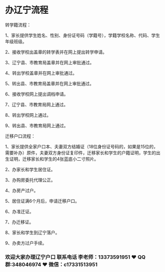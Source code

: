 # 办辽宁流程




转学籍流程：

1、家长提供学生姓名、性别、身份证号码（学籍号），学籍学校名称、代码、学生年级班级。

2、接收学校出盖章的转学表并在网上提出转学申请。

3、辽宁县、市教育局盖章并在网上审批通过。

4、转出学校盖章并在网上审批通过。

5、转出县、市教育局盖章并在网上审批通过。

6、接收学校网上提出调档申请。

7、辽宁县、市教育局网上通过。

8、转出学校网上通过。

9、转出县、市教育局网上通过。

迁移户口流程：

1、家长提供全家户口本、夫妻双方结婚证（18位身份证号码的，如果是15位的，需要补办）原件，夫妻双方身份证复印件，迁移家长和学生的户籍证明，学生的出生证明，迁移家长和学生的4张蓝底小二寸照片。

2、办家长和学生居住证。

3、办购房委托代理公正。

4、办房产过户。

5、居住证满6个月后，申请迁移户口。

6、办准迁证。

7、办迁移证。

8、家长和学生到辽宁落户。

9、办卖方过户手续。

### 欢迎大家办理辽宁户口 联系电话 李老师：13373591951 ❤️ QQ群:348046974 ❤️ 微信：c17331513951 


